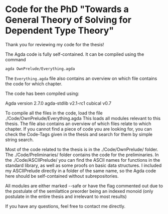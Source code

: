 # Code for the PhD "Towards a General Theory of Solving for Dependent Type Theory"

Thank you for reviewing my code for the thesis! 

The Agda code is fully self-contained. It can be compiled using the command 

```sh
agda OwnPrelude/Everything.agda
```

The ```Everything.agda``` file also contains an overview on which file contains the code for which chapter. 

The code has been compiled using:

Agda version 2.7.0
agda-stdlib v2.1-rc1
cubical v0.7


To compile all the files in the code, load the file ./Code/OwnPrelude/Everything.agda
This loads all modules relevant to this thesis. The file also contains an overview of which files relate to which chapter. If you cannot find a piece of code you are looking for, you can check the Code-Tags given in the thesis and search for them by simple string search.

Most of the code related to the thesis is in the ./Code/OwnPrelude/ folder.  The ./Code/Preliminaries/ folder contains the code for the preliminaries. In the ./Code/ASCIIPrelude/ you can find the ASCII names for functions in the standard library, as well as some proofs on basic data structures. I included my ASCIIPrelude directly in a folder of the same name, so the Agda code here should be self-contained without subrepositories. 

All modules are either marked --safe or have the flag commented out due to the postulate of the semilattice preorder being an indexed monoid (only postulate in the entire thesis and irrelevant to most results)

If you have any questions, feel free to contact me directly.
